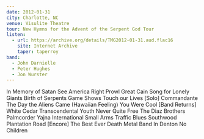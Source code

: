 ```yaml
---
date: 2012-01-31
city: Charlotte, NC
venue: Visulite Theatre
tour: New Hymns for the Advent of the Serpent God Tour
listen:
  - url: https://archive.org/details/TMG2012-01-31.aud.flac16
    site: Internet Archive
    taper: taperroy
band:
  - John Darnielle
  - Peter Hughes
  - Jon Wurster
---
```

In Memory of Satan
See America Right
Prowl Great Cain
Song for Lonely Giants
Birth of Serpents
Game Shows Touch our Lives
[Solo]
Commandante
The Day the Aliens Came (Hawaiian Feeling)
You Were Cool
[Band Returns]
White Cedar
Transcendental Youth
Never Quite Free
The Diaz Brothers
Palmcorder Yajna
International Small Arms Traffic Blues
Southwood Plantation Road
[Encore]
The Best Ever Death Metal Band In Denton
No Children